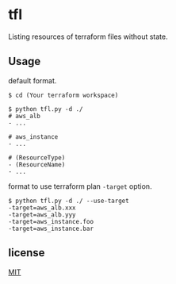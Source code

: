 # tfl
Listing resources of terraform files without state.

## Usage
default format.

```terminal
$ cd (Your terraform workspace)

$ python tfl.py -d ./
# aws_alb
- ...

# aws_instance
- ...

# (ResourceType)
- (ResourceName)
- ...
```

format to use terraform plan `-target` option.

```
$ python tfl.py -d ./ --use-target
-target=aws_alb.xxx
-target=aws_alb.yyy
-target=aws_instance.foo
-target=aws_instance.bar
```

## license
[MIT](LICENSE)
